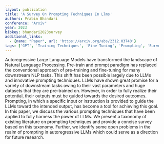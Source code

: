 ```yaml
---
layout: publication
title: 'A Survey On Prompting Techniques In Llms'
authors: Prabin Bhandari
conference: "Arxiv"
year: 2023
bibkey: bhandari2023survey
additional_links:
  - {name: "Paper", url: 'https://arxiv.org/abs/2312.03740'}
tags: ['GPT', 'Training Techniques', 'Fine-Tuning', 'Prompting', 'Survey Paper', 'Pre-Training', 'Pretraining Methods']
---
```

Autoregressive Large Language Models have transformed the landscape of
Natural Language Processing. Pre-train and prompt paradigm has replaced the
conventional approach of pre-training and fine-tuning for many downstream NLP
tasks. This shift has been possible largely due to LLMs and innovative
prompting techniques. LLMs have shown great promise for a variety of downstream
tasks owing to their vast parameters and huge datasets that they are
pre-trained on. However, in order to fully realize their potential, their
outputs must be guided towards the desired outcomes. Prompting, in which a
specific input or instruction is provided to guide the LLMs toward the intended
output, has become a tool for achieving this goal. In this paper, we discuss
the various prompting techniques that have been applied to fully harness the
power of LLMs. We present a taxonomy of existing literature on prompting
techniques and provide a concise survey based on this taxonomy. Further, we
identify some open problems in the realm of prompting in autoregressive LLMs
which could serve as a direction for future research.
